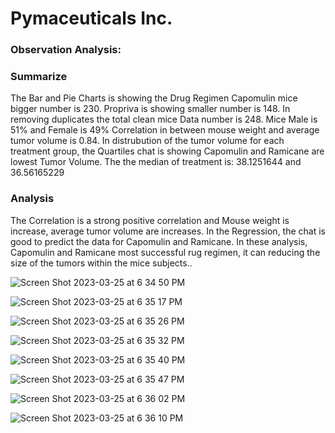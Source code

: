 # Pymaceuticals Inc.

### Observation Analysis:

### Summarize

The Bar and Pie Charts is showing the Drug Regimen Capomulin mice bigger number is 230.
Propriva is showing smaller number is 148.
In removing duplicates the total clean mice Data number is 248.
Mice Male is 51% and Female is 49%
Correlation in between mouse weight and average tumor volume is 0.84.
In distrubution of the tumor volume for each treatment group, the Quartiles chat is showing Capomulin and Ramicane are lowest Tumor Volume.
The the median of treatment is: 38.1251644 and 36.56165229

### Analysis

The Correlation is a strong positive correlation and Mouse weight is increase, average tumor volume are increases. In the Regression, the chat is good to predict the data for Capomulin and Ramicane. In these analysis, Capomulin and Ramicane most successful rug regimen, it can reducing the size of the tumors within the mice subjects..

![Screen Shot 2023-03-25 at 6 34 50 PM](https://user-images.githubusercontent.com/119981450/227745575-959c736a-1490-4fef-9355-04d6710c7033.png)

![Screen Shot 2023-03-25 at 6 35 17 PM](https://user-images.githubusercontent.com/119981450/227745624-3047362a-4a7b-44d8-954c-dabccf6bc36c.png)

![Screen Shot 2023-03-25 at 6 35 26 PM](https://user-images.githubusercontent.com/119981450/227745591-f1aa4c02-e345-47e0-9491-9b029c35ff0f.png)

![Screen Shot 2023-03-25 at 6 35 32 PM](https://user-images.githubusercontent.com/119981450/227745597-7511e1aa-fa27-45cc-9568-5e7ba1e442db.png)

![Screen Shot 2023-03-25 at 6 35 40 PM](https://user-images.githubusercontent.com/119981450/227745600-0a42255d-4f55-4607-b3d0-4d2f7cc0dea4.png)

![Screen Shot 2023-03-25 at 6 35 47 PM](https://user-images.githubusercontent.com/119981450/227745607-8e875838-cf6c-48e0-8885-0d3c00e1fc55.png)

![Screen Shot 2023-03-25 at 6 36 02 PM](https://user-images.githubusercontent.com/119981450/227745609-f4ed5ec5-595c-4cb4-a940-40ae2cdbd980.png)

![Screen Shot 2023-03-25 at 6 36 10 PM](https://user-images.githubusercontent.com/119981450/227745612-c7b5d51f-b5fe-42f3-91fa-65f652692471.png)






